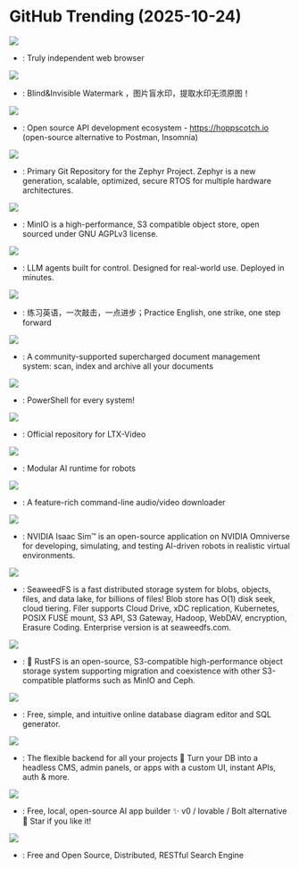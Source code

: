# GitHub Trending (2025-10-24)

![](https://img.shields.io/badge/C%2B%2B-New%20312-green?style=flat-square&logo=appveyor)
- [](https://github.comundefined): Truly independent web browser

![](https://img.shields.io/badge/Python-New%20681-green?style=flat-square&logo=appveyor)
- [](https://github.comundefined): Blind&Invisible Watermark ，图片盲水印，提取水印无须原图！

![](https://img.shields.io/badge/TypeScript-New%20363-green?style=flat-square&logo=appveyor)
- [](https://github.comundefined): Open source API development ecosystem - https://hoppscotch.io (open-source alternative to Postman, Insomnia)

![](https://img.shields.io/badge/C-New%2033-green?style=flat-square&logo=appveyor)
- [](https://github.comundefined): Primary Git Repository for the Zephyr Project. Zephyr is a new generation, scalable, optimized, secure RTOS for multiple hardware architectures.

![](https://img.shields.io/badge/Go-New%201-green?style=flat-square&logo=appveyor)
- [](https://github.comundefined): MinIO is a high-performance, S3 compatible object store, open sourced under GNU AGPLv3 license.

![](https://img.shields.io/badge/Python-New%20137-green?style=flat-square&logo=appveyor)
- [](https://github.comundefined): LLM agents built for control. Designed for real-world use. Deployed in minutes.

![](https://img.shields.io/badge/Vue-New%2077-green?style=flat-square&logo=appveyor)
- [](https://github.comundefined): 练习英语，一次敲击，一点进步；Practice English, one strike, one step forward

![](https://img.shields.io/badge/Python-New%20239-green?style=flat-square&logo=appveyor)
- [](https://github.comundefined): A community-supported supercharged document management system: scan, index and archive all your documents

![](https://img.shields.io/badge/C%23-New%2037-green?style=flat-square&logo=appveyor)
- [](https://github.comundefined): PowerShell for every system!

![](https://img.shields.io/badge/Python-New%2057-green?style=flat-square&logo=appveyor)
- [](https://github.comundefined): Official repository for LTX-Video

![](https://img.shields.io/badge/Python-New%2098-green?style=flat-square&logo=appveyor)
- [](https://github.comundefined): Modular AI runtime for robots

![](https://img.shields.io/badge/Python-New%20337-green?style=flat-square&logo=appveyor)
- [](https://github.comundefined): A feature-rich command-line audio/video downloader

![](https://img.shields.io/badge/Python-New%2015-green?style=flat-square&logo=appveyor)
- [](https://github.comundefined): NVIDIA Isaac Sim™ is an open-source application on NVIDIA Omniverse for developing, simulating, and testing AI-driven robots in realistic virtual environments.

![](https://img.shields.io/badge/Go-New%2083-green?style=flat-square&logo=appveyor)
- [](https://github.comundefined): SeaweedFS is a fast distributed storage system for blobs, objects, files, and data lake, for billions of files! Blob store has O(1) disk seek, cloud tiering. Filer supports Cloud Drive, xDC replication, Kubernetes, POSIX FUSE mount, S3 API, S3 Gateway, Hadoop, WebDAV, encryption, Erasure Coding. Enterprise version is at seaweedfs.com.

![](https://img.shields.io/badge/Rust-New%20255-green?style=flat-square&logo=appveyor)
- [](https://github.comundefined): 🚀 RustFS is an open-source, S3-compatible high-performance object storage system supporting migration and coexistence with other S3-compatible platforms such as MinIO and Ceph.

![](https://img.shields.io/badge/JavaScript-New%2067-green?style=flat-square&logo=appveyor)
- [](https://github.comundefined): Free, simple, and intuitive online database diagram editor and SQL generator.

![](https://img.shields.io/badge/TypeScript-New%2014-green?style=flat-square&logo=appveyor)
- [](https://github.comundefined): The flexible backend for all your projects 🐰 Turn your DB into a headless CMS, admin panels, or apps with a custom UI, instant APIs, auth & more.

![](https://img.shields.io/badge/TypeScript-New%20212-green?style=flat-square&logo=appveyor)
- [](https://github.comundefined): Free, local, open-source AI app builder ✨ v0 / lovable / Bolt alternative 🌟 Star if you like it!

![](https://img.shields.io/badge/Java-New%2019-green?style=flat-square&logo=appveyor)
- [](https://github.comundefined): Free and Open Source, Distributed, RESTful Search Engine

